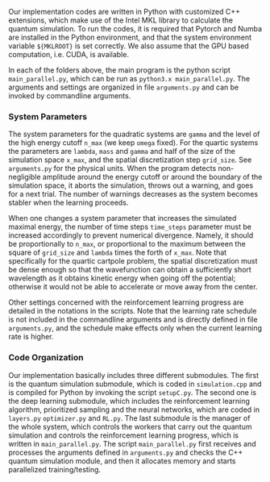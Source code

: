 Our implementation codes are written in Python with customized C++ extensions, which make use of the Intel MKL library to calculate the quantum simulation. To run the codes, it is required that Pytorch and Numba are installed in the Python environment, and that the system environment variable ```${MKLROOT}``` is set correctly.
We also assume that the GPU based computation, i.e. CUDA, is available. 

In each of the folders above, the main program is the python script ```main_parallel.py```, which can be run as ```python3.x main_parallel.py```. The arguments and settings are organized in file ```arguments.py``` and can be invoked by commandline arguments.

### System Parameters
The system parameters for the quadratic systems are ```gamma``` and the level of the high energy cutoff ```n_max``` (we keep ```omega``` fixed). For the quartic systems the parameters are ```lambda```, ```mass``` and ```gamma``` and half of the size of the simulation space ```x_max```, and the spatial discretization step ```grid_size```. See ```arguments.py``` for the physical units. When the program detects non-negligible amplitude around the energy cutoff or around the boundary of the simulation space, it aborts the simulation, throws out a warning, and goes for a next trial. The number of warnings decreases as the system becomes stabler when the learning proceeds. 

When one changes a system parameter that increases the simulated maximal energy, the number of time steps ```time_steps``` parameter must be increased accordingly to prevent numerical divergence. Namely, it should be proportionally to ```n_max```, or proportional to the maximum between the square of ```grid_size``` and ```lambda``` times the forth of ```x_max```. Note that specifically for the quartic cartpole problem, the spatial discretization must be dense enough so that the wavefunction can obtain a sufficiently short wavelength as it obtains kinetic energy when going off the potential; otherwise it would not be able to accelerate or move away from the center.

Other settings concerned with the reinforcement learning progress are detailed in the notations in the scripts. Note that the learning rate schedule is not included in the commandline arguments and is directly defined in file ```arguments.py```, and the schedule make effects only when the current learning rate is higher.

### Code Organization
Our implementation basically includes three different submodules. The first is the quantum simulation submodule, which is coded in ```simulation.cpp``` and is compiled for Python by invoking the script ```setupC.py```. The second one is the deep learning submodule, which includes the reinforcement learning algorithm, prioritized sampling and the neural networks, which are coded in ```layers.py``` ```optimizer.py``` and ```RL.py```. The last submodule is the manager of the whole system, which controls the workers that carry out the quantum simulation and controls the reinforcement learning progress, which is written in ```main_parallel.py```. 
The script ```main_parallel.py``` first receives and processes the arguments defined in ```arguments.py``` and checks the C++ quantum simulation module, and then it allocates memory and starts parallelized training/testing.

